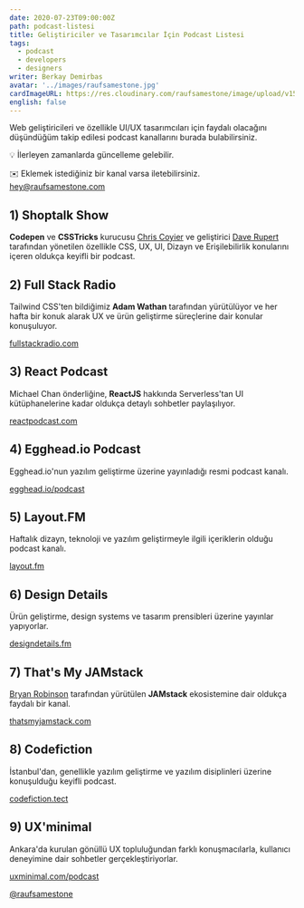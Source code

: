 ```yaml
---
date: 2020-07-23T09:00:00Z
path: podcast-listesi
title: Geliştiriciler ve Tasarımcılar İçin Podcast Listesi
tags:
  - podcast
  - developers
  - designers
writer: Berkay Demirbas
avatar: '../images/raufsamestone.jpg'
cardImageURL: https://res.cloudinary.com/raufsamestone/image/upload/v1595501566/blog-contents/podcast-list/podcast-list-social-card.png
english: false
---
```


Web geliştiricileri ve özellikle UI/UX tasarımcıları için faydalı olacağını düşündüğüm takip edilesi podcast kanallarını burada bulabilirsiniz.

<div class='warning'>

💡 İlerleyen zamanlarda güncelleme gelebilir.
</div>

<div class='warning'>

✉️ Eklemek istediğiniz bir kanal varsa iletebilirsiniz. [hey@raufsamestone.com](mailto:hey@raufsamestone.com)

</div>


## 1) Shoptalk Show

**Codepen** ve **CSSTricks** kurucusu [Chris Coyier](https://twitter.com/chriscoyier) ve geliştirici [Dave Rupert](https://twitter.com/davatron5000) tarafından yönetilen özellikle CSS, UX, UI, Dizayn ve Erişilebilirlik konularını içeren oldukça keyifli bir podcast.

## 2) Full Stack Radio

Tailwind CSS'ten bildiğimiz **Adam Wathan** tarafından yürütülüyor ve her hafta bir konuk alarak UX ve ürün geliştirme süreçlerine dair konular konuşuluyor.

[fullstackradio.com](https://www.fullstackradio.com)

## 3) React Podcast

Michael Chan önderliğine, **ReactJS** hakkında Serverless'tan UI kütüphanelerine kadar oldukça detaylı sohbetler paylaşılıyor.

[reactpodcast.com](https://reactpodcast.com/)

## 4) Egghead.io Podcast

Egghead.io'nun yazılım geliştirme üzerine yayınladığı resmi podcast kanalı.

[egghead.io/podcast](https://egghead.io/podcasts)

## 5) Layout.FM

Haftalık dizayn, teknoloji ve yazılım geliştirmeyle ilgili içeriklerin olduğu podcast kanalı.

[layout.fm](https://layout.fm/)

## 6) Design Details

Ürün geliştirme, design systems ve tasarım prensibleri üzerine yayınlar yapıyorlar.

[designdetails.fm](https://designdetails.fm/)

## 7) That's My JAMstack

[Bryan Robinson](https://twitter.com/brob) tarafından yürütülen **JAMstack** ekosistemine dair oldukça faydalı bir kanal.

[thatsmyjamstack.com](https://thatsmyjamstack.com/)

## 8) Codefiction

İstanbul'dan, genellikle yazılım geliştirme ve yazılım disiplinleri üzerine konuşulduğu keyifli podcast.

[codefiction.tect](https://www.codefiction.tech/)

## 9) UX'minimal

Ankara'da kurulan gönüllü UX topluluğundan farklı konuşmacılarla, kullanıcı deneyimine dair sohbetler gerçekleştiriyorlar.

[uxminimal.com/podcast](https://www.uxminimal.com/podcast)

[@raufsamestone](https://twitter.com/raufsamestone)
